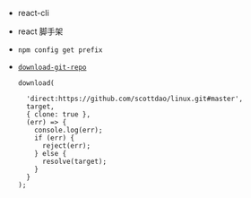 - react-cli
- react 脚手架
- `npm config get prefix`
- [`download-git-repo`](https://www.npmjs.com/package/download-git-repo)

  ```
  download(

    'direct:https://github.com/scottdao/linux.git#master',
    target,
    { clone: true },
    (err) => {
      console.log(err);
      if (err) {
        reject(err);
      } else {
        resolve(target);
      }
    }
  );
  ```

